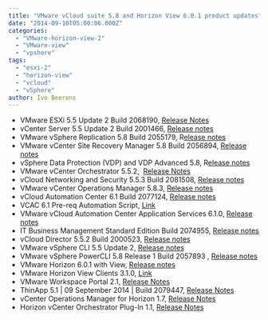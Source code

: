 ```yaml
---
title: "VMware vCloud suite 5.8 and Horizon View 6.0.1 product updates"
date: "2014-09-10T05:00:06.000Z"
categories: 
  - "VMware-horizon-view-2"
  - "VMware-view"
  - "vpshere"
tags: 
  - "esxi-2"
  - "horizon-view"
  - "vcloud"
  - "vSphere"
author: Ivo Beerens
---
```


- VMware ESXi 5.5 Update 2 Build 2068190, [Release Notes](https://www.VMware.com/support/vSphere5/doc/vSphere-esxi-55u2-release-notes.html)
- vCenter Server 5.5 Update 2 Build 2001466, [Release notes](https://www.VMware.com/support/vSphere5/doc/vSphere-vcenter-server-55u2-release-notes.html)
- VMware vSphere Replication 5.8 Build 2055179, R[elease notes](https://www.VMware.com/support/vSphere-replication/doc/vSphere-replication-58-release-notes.html)
- VMware vCenter Site Recovery Manager 5.8 Build 2056894, [Release notes](https://www.VMware.com/support/srm/srm-releasenotes-5-8-0.html)
- vSphere Data Protection (VDP) and VDP Advanced 5.8, R[elease notes](https://www.VMware.com/support/vdr/doc/vdp_580_releasenotes.html)
- VMware vCenter Orchestrator 5.5.2,  [Release Notes](https://www.VMware.com/support/orchestrator/doc/vcenter-orchestrator-552-release-notes.html)
- vCloud Networking and Security 5.5.3 Build 2081508, [Release notes](https://www.VMware.com/support/vshield/doc/releasenotes_vshield_553.html)
- VMware vCenter Operations Manager 5.8.3, [Release notes](https://www.VMware.com/support/vcops/doc/vcops-583-installable-release-notes.html)
- vCloud Automation Center 6.1 Build 2077124, [Release notes](https://www.VMware.com/support/vcac/doc/vcloud-automation-center-61-release-notes.html)
- VCAC 6.1 Pre-req Automation Script, [Link](http://blogs.VMware.com/PowerCLI/2014/09/vcac-6-1-pre-req-automation-script-released.html)
- VMware vCloud Automation Center Application Services 6.1.0, [Release notes](https://www.VMware.com/support/vcac/doc/vcloud-automation-center-61-release-notes.html)
- IT Business Management Standard Edition Build 2074955, [Release notes](https://www.VMware.com/support/itbms/doc/itbm-standard-edition-11-release-notes.html)
- vCloud Director 5.5.2 Build 2000523, [Release notes](https://www.VMware.com/support/vcd/doc/rel_notes_vcloud_director_552.html)
- VMware vSphere CLI 5.5 Update 2, [Release notes](https://my.VMware.com/web/VMware/details?downloadGroup=VCLI55U2&productId=396)
- VMware vSphere PowerCLI 5.8 Release 1 Build 2057893 , [Release notes](https://www.VMware.com/support/developer/vcli/vcli552/vsp5_55_U2_vcli_relnotes.html)
- VMware Horizon 6.0.1 with View, [Release notes](https://www.VMware.com/support/horizon-view/doc/horizon-view-601-release-notes.html)
- VMware Horizon View Clients 3.1.0, [Link](https://my.VMware.com/group/VMware/info?slug=desktop_end_user_computing/VMware_horizon_view_clients/3_0)
- VMware Workspace Portal 2.1, [Release Notes](https://www.VMware.com/support/horizon_workspace/doc/wp_release_notes_21.html)
- ThinApp 5.1 | 09 September 2014 | Build 2079447, [Release Notes](https://www.VMware.com/support/thinapp4/doc/releasenotes_thinapp51.html)
- vCenter Operations Manager for Horizon 1.7, [Release Notes](https://www.VMware.com/support/vcops-view/doc/vcops-horizon-17-release-notes.html)
- Horizon vCenter Orchestrator Plug-In 1.1, [Release Notes](https://www.VMware.com/support/horizon-view/doc/horizon-vco-plugin-11-release-notes.html)



